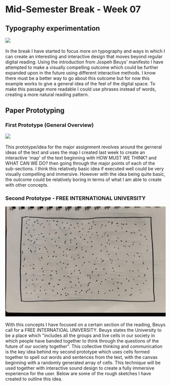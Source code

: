 # Mid-Semester Break - Week 07

##  Typography experimentation 
![](flashing_text.gif)

In the break I have started to focus more on typography and ways in which I can create an interesting and interactive design that moves beyond regular digital reading. Using the introduction from Jospeh Beuys' manifesto I have attempted to make a visually compelling outcome which could be further expanded upon in the future using different interactive methods. I know there must be a better way to go about this outcome but for now this example works to give a general idea of the feel of the digital space. To make this passage more readable I could use phrases instead of words, creating a more natural reading pattern.

## Paper Prototyping 
### First Prototype (General Overview)
![](paper1.gif)

This prototype/idea for the major assignment revolves around the gerneral ideas of the text and uses the map I created last week to create an interactive 'map' of the text beginning with HOW MUST WE THINK? and WHAT CAN WE DO? then going through the major points of each of the sub-sections. I think this relatively basic idea if executed well could be very visually compelling and immersive. However with the idea being quite basic, the outcome could be relatively boring in terms of what I am able to create with other concepts.

### Second Prototype - FREE INTERNATIONAL UNIVERSITY
![](prototype2.gif)

With this concepts I have focused on a certain section of the reading, Beuys call for a FREE INTERNATIOAL UNIVERSITY. Beuys states the University to be a place which "includes all the groups and live cells in our society in which people have banded together to think through the questions of the future of our society together". This collective thinking and communication is the key idea behind my second prototype which uses cells formed together to spell out words and sentences from the text, with the canvas beginning with a randomly generated array of cells. This technique will be used together with interactive sound design to create a fully immersive experience for the user. Below are some of the rough sketches I have created to outline this idea.
